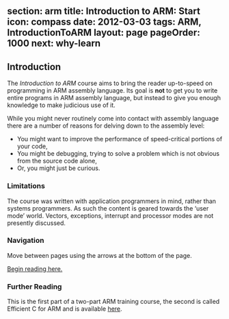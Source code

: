 section: arm
title: Introduction to ARM: Start
icon: compass
date: 2012-03-03
tags: ARM, IntroductionToARM
layout: page
pageOrder: 1000
next: why-learn
----

## Introduction

The *Introduction to ARM* course aims to bring the reader up-to-speed on programming in ARM assembly language. Its goal is **not** to get you to write entire programs in ARM assembly language, but instead to give you enough knowledge to make judicious use of it.

While you might never routinely come into contact with assembly language there are a number of reasons for delving down to the assembly level:

* You might want to improve the performance of speed-critical portions of your code,
* You might be debugging, trying to solve a problem which is not obvious from the source code alone,
* Or, you might just be curious.

### Limitations

The course was written with application programmers in mind, rather than systems programmers. As such the content is geared towards the ‘user mode’ world. Vectors, exceptions, interrupt and processor modes are not presently discussed.

### Navigation

Move between pages using the arrows at the bottom of the page.

[Begin reading here.](why-learn.html)

### Further Reading

This is the first part of a two-part ARM training course, the second is called Efficient C for ARM and is available [here](http://www.davespace.co.uk/arm/efficient-c-for-arm/index.html).

